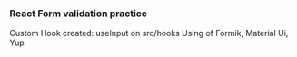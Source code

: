 ### React Form validation practice

Custom Hook created: useInput on src/hooks
Using of Formik, Material Ui, Yup